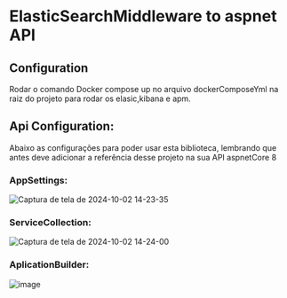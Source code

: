 # ElasticSearchMiddleware to aspnet API

## Configuration

Rodar o comando Docker compose up no arquivo dockerComposeYml na raiz do projeto para rodar os elasic,kibana e apm.


## Api Configuration:
Abaixo as configurações para poder usar esta biblioteca, lembrando que antes deve adicionar a referência desse projeto na sua API aspnetCore 8 

### AppSettings:
![Captura de tela de 2024-10-02 14-23-35](https://github.com/user-attachments/assets/f23d87b0-f4af-4071-bb56-33a8cf9922d9)


### ServiceCollection:
![Captura de tela de 2024-10-02 14-24-00](https://github.com/user-attachments/assets/1269ef1b-1b5c-4b35-a0f6-2e19a8e6d223)

### AplicationBuilder:
![image](https://github.com/user-attachments/assets/37d10f83-9af2-4503-8554-e2153bf73b39)


